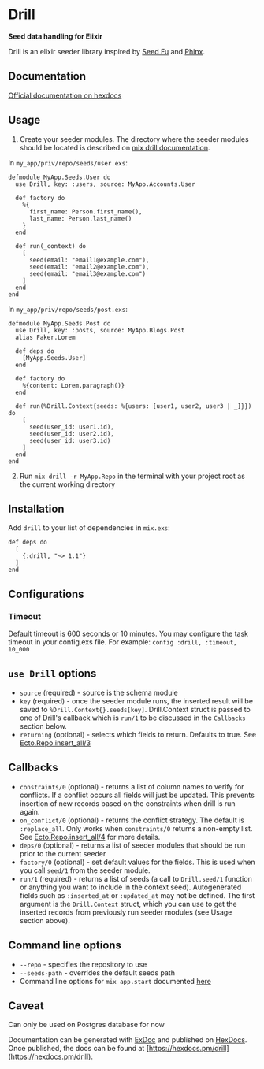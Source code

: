 # Drill

**Seed data handling for Elixir**

Drill is an elixir seeder library inspired by [Seed Fu](https://github.com/mbleigh/seed-fu) and [Phinx](https://github.com/cakephp/phinx).

## Documentation

[Official documentation on hexdocs](https://hexdocs.pm/drill/api-reference.html)

## Usage

1. Create your seeder modules. The directory where the seeder modules should be located
   is described on [mix drill documentation](https://hexdocs.pm/drill/Mix.Tasks.Drill.html).

In `my_app/priv/repo/seeds/user.exs`:

```
defmodule MyApp.Seeds.User do
  use Drill, key: :users, source: MyApp.Accounts.User

  def factory do
    %{
      first_name: Person.first_name(),
      last_name: Person.last_name()
    }
  end

  def run(_context) do
    [
      seed(email: "email1@example.com"),
      seed(email: "email2@example.com"),
      seed(email: "email3@example.com")
    ]
  end
end
```

In `my_app/priv/repo/seeds/post.exs`:

```
defmodule MyApp.Seeds.Post do
  use Drill, key: :posts, source: MyApp.Blogs.Post
  alias Faker.Lorem

  def deps do
    [MyApp.Seeds.User]
  end

  def factory do
    %{content: Lorem.paragraph()}
  end

  def run(%Drill.Context{seeds: %{users: [user1, user2, user3 | _]}}) do
    [
      seed(user_id: user1.id),
      seed(user_id: user2.id),
      seed(user_id: user3.id)
    ]
  end
end
```

2. Run `mix drill -r MyApp.Repo` in the terminal with your project root as the current working directory

## Installation

Add `drill` to your list of dependencies in `mix.exs`:

```
def deps do
  [
    {:drill, "~> 1.1"}
  ]
end
```

## Configurations

### Timeout

Default timeout is 600 seconds or 10 minutes. You may configure the task timeout in your config.exs file. For example:
`config :drill, :timeout, 10_000`

## `use Drill` options

- `source` (required) - source is the schema module
- `key` (required) - once the seeder module runs, the inserted result will be saved to `%Drill.Context{}.seeds[key]`.
  Drill.Context struct is passed to one of Drill's callback which is `run/1` to be discussed in the `Callbacks`
  section below.
- `returning` (optional) - selects which fields to return. Defaults to true. See [Ecto.Repo.insert_all/3](https://hexdocs.pm/ecto/Ecto.Repo.html#c:insert_all/3)

## Callbacks

- `constraints/0` (optional) - returns a list of column names to verify for conflicts. If a conflict occurs all fields will
  just be updated. This prevents insertion of new records based on the constraints when drill is run again.
- `on_conflict/0` (optional) - returns the conflict strategy. The default is `:replace_all`. Only works when `constraints/0`
  returns a non-empty list. See [Ecto.Repo.insert_all/4](https://hexdocs.pm/ecto/Ecto.Repo.html#c:insert_all/4) for more details.
- `deps/0` (optional) - returns a list of seeder modules that should be run prior to the current seeder
- `factory/0` (optional) - set default values for the fields. This is used when you call `seed/1` from the seeder module.
- `run/1` (required) - returns a list of seeds (a call to `Drill.seed/1` function or anything you want to include in the context seed).
  Autogenerated fields such as `:inserted_at` or `:updated_at` may not be defined. The first argument is the `Drill.Context` struct, which
  you can use to get the inserted records from previously run seeder modules (see Usage section above).

## Command line options

- `--repo` - specifies the repository to use
- `--seeds-path` - overrides the default seeds path
- Command line options for `mix app.start` documented [here](https://hexdocs.pm/mix/1.15.2/Mix.Tasks.App.Start.html#module-command-line-options)

## Caveat

Can only be used on Postgres database for now

Documentation can be generated with [ExDoc](https://github.com/elixir-lang/ex_doc)
and published on [HexDocs](https://hexdocs.pm). Once published, the docs can
be found at [https://hexdocs.pm/drill](https://hexdocs.pm/drill).

